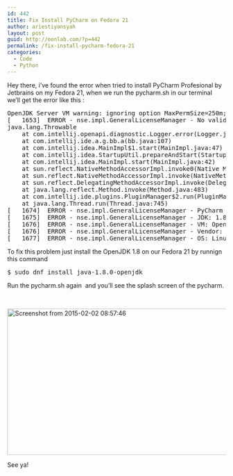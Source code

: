 ```yaml
---
id: 442
title: Fix Install PyCharm on Fedora 21
author: ariestiyansyah
layout: post
guid: http://oonlab.com/?p=442
permalink: /fix-install-pycharm-fedora-21
categories:
  - Code
  - Python
---
```

Hey there, i&#8217;ve found the error when tried to install PyCharm Profesional by Jetbrains on my Fedora 21, when we run the pycharm.sh in our terminal we&#8217;ll get the error like this :

<pre class="lang:sh decode:true ">OpenJDK Server VM warning: ignoring option MaxPermSize=250m; support was removed in 8.0
[   1653]  ERROR - nse.impl.GeneralLicenseManager - No valid license found 
java.lang.Throwable
	at com.intellij.openapi.diagnostic.Logger.error(Logger.java:115)
	at com.intellij.ide.a.g.bb.a(bb.java:107)
	at com.intellij.idea.MainImpl$1.start(MainImpl.java:47)
	at com.intellij.idea.StartupUtil.prepareAndStart(StartupUtil.java:105)
	at com.intellij.idea.MainImpl.start(MainImpl.java:42)
	at sun.reflect.NativeMethodAccessorImpl.invoke0(Native Method)
	at sun.reflect.NativeMethodAccessorImpl.invoke(NativeMethodAccessorImpl.java:62)
	at sun.reflect.DelegatingMethodAccessorImpl.invoke(DelegatingMethodAccessorImpl.java:43)
	at java.lang.reflect.Method.invoke(Method.java:483)
	at com.intellij.ide.plugins.PluginManager$2.run(PluginManager.java:91)
	at java.lang.Thread.run(Thread.java:745)
[   1674]  ERROR - nse.impl.GeneralLicenseManager - PyCharm 4.0.4  Build #PY-139.1001 
[   1675]  ERROR - nse.impl.GeneralLicenseManager - JDK: 1.8.0_31 
[   1676]  ERROR - nse.impl.GeneralLicenseManager - VM: OpenJDK Server VM 
[   1676]  ERROR - nse.impl.GeneralLicenseManager - Vendor: Oracle Corporation 
[   1677]  ERROR - nse.impl.GeneralLicenseManager - OS: Linux 
</pre>

To fix this problem just install the OpenJDK 1.8 on our Fedora 21 by runnign this command

<pre class="lang:default decode:true ">$ sudo dnf install java-1.8.0-openjdk</pre>

Run the pycharm.sh again  and you&#8217;ll see the splash screen of the pycharm.

&nbsp;

[<img class="aligncenter size-large wp-image-443" src="http://oonlab.com/wp-content/uploads/2015/02/Screenshot-from-2015-02-02-085746-600x337.png" alt="Screenshot from 2015-02-02 08:57:46" width="600" height="337" />][1]

See ya!

 [1]: http://oonlab.com/wp-content/uploads/2015/02/Screenshot-from-2015-02-02-085746.png
